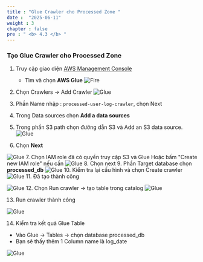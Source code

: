 ```yaml
---
title : "Glue Crawler cho Processed Zone "
date :  "2025-06-11"
weight : 3
chapter : false
pre : " <b> 4.3 </b> "
---
```


### Tạo Glue Crawler cho Processed Zone

1. Truy cập giao diện [AWS Management Console](https://console.aws.amazon.com)

    - Tìm và chọn **AWS Glue**
![Fire](/images/3.firehose/0022-fire.png)

2. Chọn Crawlers → Add Crawler
![Glue](/images/5.glue/0010-glue.png)
3. Phần Name nhập : ```processed-user-log-crawler```, chọn Next
4. Trong Data sources chọn **Add a data sources**
5. Trong phần S3 path chọn đường dẫn S3 và Add an S3 data source.
![Glue](/images/5.glue/0011-glue.png)
6. Chọn **Next**

![Glue](/images/5.glue/0012-glue.png)
7. Chọn IAM role đã có quyền truy cập S3 và Glue  Hoặc bấm "Create new IAM role" nếu cần
![Glue](/images/5.glue/0013-glue.png)
8. Chọn next
9. Phần Target database chọn **processed_db**
![Glue](/images/5.glue/0014-glue.png)
10. Kiểm tra lại cấu hình và chọn Create crawler
![Glue](/images/5.glue/0015-glue.png)
11. Đã tạo thành công 

![Glue](/images/5.glue/0016-glue.png)
12. Chọn Run crawler → tạo table trong catalog
![Glue](/images/5.glue/0017-glue.png)

13. Run crawler thành công

![Glue](/images/5.glue/0018-glue.png)

14. Kiểm tra kết quả Glue Table
- Vào Glue → Tables → chọn database processed_db
- Bạn sẽ thấy thêm 1 Column name là log_date

![Glue](/images/5.glue/0019-glue.png)
